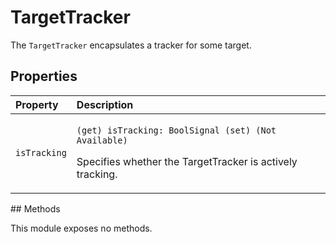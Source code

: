 # TargetTracker

The `TargetTracker` encapsulates a tracker for some target.

## Properties

<table>
  <thead>
    <tr>
      <th style="text-align:left">Property</th>
      <th style="text-align:left">Description</th>
    </tr>
  </thead>
  <tbody>
    <tr>
      <td style="text-align:left"><code>isTracking</code>
      </td>
      <td style="text-align:left">
        <p><code>(get) isTracking: BoolSignal (set) (Not Available)</code>
        </p>
        <p>Specifies whether the TargetTracker is actively tracking.</p>
      </td>
    </tr>
  </tbody>
</table>## Methods

This module exposes no methods.

